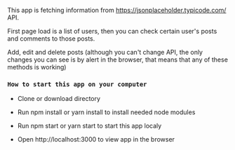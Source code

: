 This app is fetching information from https://jsonplaceholder.typicode.com/ API.

First page load is a list of users, then you can check certain user's posts and comments to those posts.

Add, edit and delete posts (although you can't change API, the only changes you can see is by alert in the browser, that means that any of these methods is working)

### `How to start this app on your computer`

- Clone or download directory

- Run npm install or yarn install to install needed node modules 

- Run npm start or yarn start to start this app localy 

- Open http://localhost:3000 to view app in the browser
